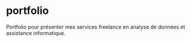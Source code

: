 # portfolio
Portfolio pour présenter mes services freelance en analyse de données et assistance informatique.
